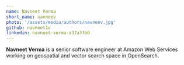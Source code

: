 ```yaml
---
name: Navneet Verma
short_name: navneev
photo: '/assets/media/authors/navneev.jpg'
github: navneet1v
linkedin: navneet-verma-a37a33b0
---
```


**Navneet Verma** is a senior software engineer at Amazon Web Services working on geospatial and vector search space in OpenSearch.